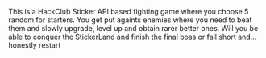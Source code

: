 This is a HackClub Sticker API based fighting game where you choose 5 random for starters. You get put againts enemies where you need to beat them
and slowly upgrade, level up and obtain rarer better ones. Will you be able to conquer the StickerLand and finish the final boss or fall short
and... honestly restart
